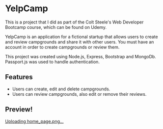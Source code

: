 # YelpCamp
This is a project that I did as part of the Colt Steele's Web Developer Bootcamp course, which can be found on Udemy.

YelpCamp is an application for a fictional startup that allows users to create and review campgrounds and share it with other users. You must have an account in order to create campgrounds or review them.

This project was created using Node.js, Express, Bootstrap and MongoDb. Passport.js was used to handle authentication.

## Features
- Users can create, edit and delete campgrounds.
- Users can review campgrounds, also edit or remove their reviews.

## Preview!
[Uploading home_page.png…]()
